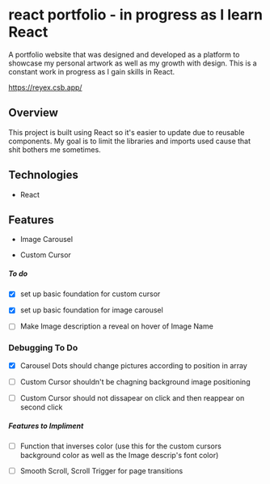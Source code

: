 # react portfolio - in progress as I learn React 

A portfolio website that was designed and developed as a platform to showcase my personal artwork as well as my growth with design. This is a constant work in progress as I gain skills in React. 

https://reyex.csb.app/

## Overview 

This project is built using React so it's easier to update due to reusable components. 
My goal is to limit the libraries and imports used cause that shit bothers me sometimes. 

## Technologies  

* React

## Features  

* Image Carousel 

* Custom Cursor

##### To do 

- [x] set up basic foundation for custom cursor
- [x] set up basic foundation for image carousel 

- [ ] Make Image description a reveal on hover of Image Name 


### Debugging To Do 
- [x] Carousel Dots should change pictures according to position in array 
- [ ] Custom Cursor shouldn't be chagning background image positioning 
- [ ] Custom Cursor should not dissapear on click and then reappear on second click 


##### Features to Impliment 

- [ ] Function that inverses color (use this for the custom cursors background color as well as the Image descrip's font color)
- [ ] Smooth Scroll, Scroll Trigger for page transitions 



